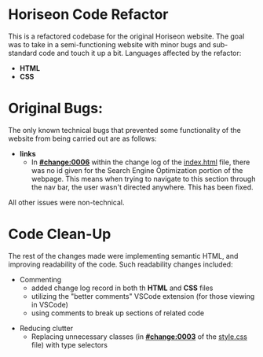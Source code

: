 # Horiseon Code Refactor

This is a refactored codebase for the original Horiseon website. The goal was to take in a semi-functioning website with minor bugs and sub-standard code and touch it up a bit. Languages affected by the refactor:

- **HTML**
- **CSS**

# Original Bugs:

The only known technical bugs that prevented some functionality of the website from being carried out are as follows:

- **links**
    - In [**#change:0006**](https://github.com/william-horn/horiseon-code-refactor/blob/main/index.html#LC44) within the change log of the [index.html](https://github.com/william-horn/horiseon-code-refactor/blob/main/index.html) file, there was no id given for the Search Engine Optimization portion of the webpage. This means when trying to navigate to this section through the nav bar, the user wasn't directed anywhere. This has been fixed.

All other issues were non-technical.

# Code Clean-Up

The rest of the changes made were implementing semantic HTML, and improving readability of the code. Such readability changes included:

- Commenting 
    - added change log record in both th **HTML** and **CSS** files
    - utilizing the "better comments" VSCode extension (for those viewing in VSCode)
    - using comments to break up sections of related code

 

* Reducing clutter
    - Replacing unnecessary classes (in [**#change:0003**](https://github.com/william-horn/horiseon-code-refactor/blob/main/assets/css/style.css#LC38) of the [style.css](https://github.com/william-horn/horiseon-code-refactor/blob/main/assets/css/style.css) file) with type selectors

